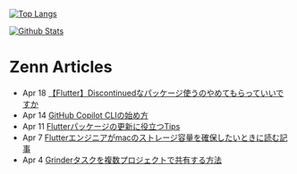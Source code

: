[![Top Langs](https://github-readme-stats.vercel.app/api/top-langs?username=K9i-0&langs_count=8&layout=compact)](https://github.com/anuraghazra/github-readme-stats)

[![Github Stats](https://github-readme-stats.vercel.app/api?username=K9i-0&count_private=true&show_icons=true)](https://github.com/anuraghazra/github-readme-stats)

# Zenn Articles

<!-- profile updater begin: zenn -->
- Apr 18 [【Flutter】Discontinuedなパッケージ使うのやめてもらっていいですか](https://zenn.dev/k9i/articles/ece50eb7315449)
- Apr 14 [GitHub Copilot CLIの始め方](https://zenn.dev/k9i/articles/56920952ce9644)
- Apr 11 [Flutterパッケージの更新に役立つTips](https://zenn.dev/k9i/articles/ffa716e272afaa)
- Apr 7 [Flutterエンジニアがmacのストレージ容量を確保したいときに読む記事](https://zenn.dev/k9i/articles/3e5c9a5f96a554)
- Apr 4 [Grinderタスクを複数プロジェクトで共有する方法](https://zenn.dev/k9i/articles/7edaab87c644aa)
<!-- profile updater end: zenn -->

<!--
**K9i-0/K9i-0** is a ✨ _special_ ✨ repository because its `README.md` (this file) appears on your GitHub profile.

Here are some ideas to get you started:

- 🔭 I’m currently working on ...
- 🌱 I’m currently learning ...
- 👯 I’m looking to collaborate on ...
- 🤔 I’m looking for help with ...
- 💬 Ask me about ...
- 📫 How to reach me: ...
- 😄 Pronouns: ...
- ⚡ Fun fact: ...
-->
